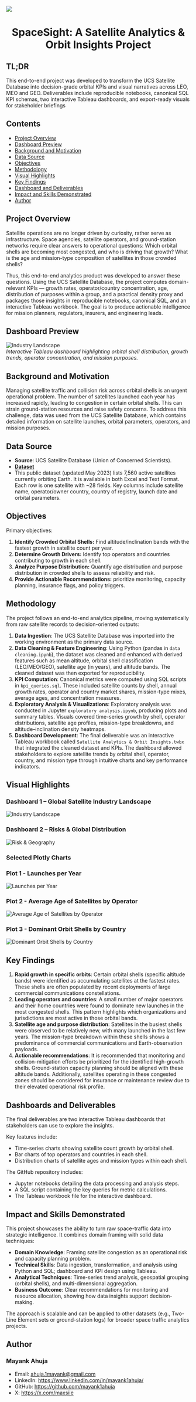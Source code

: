 ![](https://github.com/mayank1ahuja/SpaceSight/blob/0699bc36a5a56e3a9d8bc85222a7d98880b518c2/images/header.png)
<h1 align = "center"> SpaceSight: A Satellite Analytics & Orbit Insights Project</h1>

## TL;DR 
This end-to-end project was developed to transform the UCS Satellite Database into decision-grade orbital KPIs and visual narratives across LEO, MEO and GEO. Deliverables include reproducible notebooks, canonical SQL KPI schemas, two interactive Tableau dashboards, and export-ready visuals for stakeholder briefings

## Contents
- [Project Overview](#project-overview)
- [Dashboard Preview](#dashboard-preview)
- [Background and Motivation](#background-and-motivation)
- [Data Source](#data-source)
- [Objectives](#objectives)
- [Methodology](#methodology)
- [Visual Highlights](#visual-highlights)
- [Key Findings](#key-findings)
- [Dashboard and Deliverables](#dashboard-and-deliverables)
- [Impact and Skills Demonstrated](#impact-and-skills-demonstrated)
- [Author](#author)


## Project Overview 

Satellite operations are no longer driven by curiosity, rather serve as infrastructure. Space agencies, satellite operators, and ground-station networks require clear answers to operational questions: Which orbital shells are becoming most congested, and who is driving that growth? What is the age and mission-type composition of satellites in those crowded shells?

Thus, this end-to-end analytics product was developed to answer these questions. Using the UCS Satellite Database, the project computes domain-relevant KPIs — growth rates, operator/country concentration, age, distribution of purposes within a group, and a practical density proxy and packages those insights in reproducible notebooks, canonical SQL, and an interactive Tableau workbook. The goal is to produce actionable intelligence for mission planners, regulators, insurers, and engineering leads.

## Dashboard Preview
![Industry Landscape](https://github.com/mayank1ahuja/SpaceSight/blob/a461ee4701a56b89760f903d9c8b8ac51271860b/assets/tableau/dashboard%201.png)  
*Interactive Tableau dashboard highlighting orbital shell distribution, growth trends, operator concentration, and mission purposes.*  

## Background and Motivation
Managing satellite traffic and collision risk across orbital shells is an urgent operational problem. The number of satellites launched each year has increased rapidly, leading to congestion in certain orbital shells. This can strain ground-station resources and raise safety concerns. To address this challenge, data was used from the UCS Satellite Database, which contains detailed information on satellite launches, orbital parameters, operators, and mission purposes.

## Data Source
* **Source**: UCS Satellite Database (Union of Concerned Scientists).
* [**Dataset**](https://www.ucs.org/resources/satellite-database#:~:text=In,purpose%2C%20and%20other%20operational%20details)
* This public dataset (updated May 2023) lists 7,560 active satellites currently orbiting Earth. It is available in both Excel and Text Format. Each row is one satellite with ~28 fields. Key columns include satellite name, operator/owner country, country of registry, launch date and orbital parameters.

## Objectives
Primary objectives:
1. **Identify Crowded Orbital Shells:** Find altitude/inclination bands with the fastest growth in satellite count per year.
2. **Determine Growth Drivers:** Identify top operators and countries contributing to growth in each shell.
3. **Analyze Purpose Distribution:** Quantify age distribution and purpose distribution in crowded shells to assess reliability and risk.
4. **Provide Actionable Recommendations:** prioritize monitoring, capacity planning, insurance flags, and policy triggers.

## Methodology
The project follows an end-to-end analytics pipeline, moving systematically from raw satellite records to decision-oriented outputs:
1. **Data Ingestion**: The UCS Satellite Database was imported into the working environment as the primary data source.
2. **Data Cleaning & Feature Engineering**: Using Python (pandas in ```data cleaning.ipynb```), the dataset was cleaned and enhanced with derived features such as mean altitude, orbital shell classification (LEO/MEO/GEO), satellite age (in years), and altitude bands. The cleaned dataset was then exported for reproducibility.
3. **KPI Computation**: Canonical metrics were computed using SQL scripts in ```kpi_queries.sql```. These included satellite counts by shell, annual growth rates, operator and country market shares, mission-type mixes, average ages, and concentration measures.
4. **Exploratory Analysis & Visualizations**: Exploratory analysis was conducted in Jupyter ```exploratory analysis.ipynb```, producing plots and summary tables. Visuals covered time-series growth by shell, operator distributions, satellite age profiles, mission-type breakdowns, and altitude–inclination density heatmaps.
5. **Dashboard Development**: The final deliverable was an interactive Tableau workbook called ```Satellite Analytics & Orbit Insights.twbx``` that integrated the cleaned dataset and KPIs. The dashboard allowed stakeholders to explore satellite trends by orbital shell, operator, country, and mission type through intuitive charts and key performance indicators.

## Visual Highlights

### Dashboard 1 – Global Satellite Industry Landscape
![Industry Landscape](https://github.com/mayank1ahuja/SpaceSight/blob/a461ee4701a56b89760f903d9c8b8ac51271860b/assets/tableau/dashboard%201.png)  

### Dashboard 2 – Risks & Global Distribution
![Risk & Geography](https://github.com/mayank1ahuja/SpaceSight/blob/a461ee4701a56b89760f903d9c8b8ac51271860b/assets/tableau/dashboard%202.png)  

### Selected Plotly Charts
### Plot 1 - Launches per Year
![Launches per Year](https://github.com/mayank1ahuja/SpaceSight/blob/2fa8730fed89a4740c881afff3350a8942e746db/assets/plotly/satellite%20launches%20per%20year%20by%20orbit%20shell.png)  

### Plot 2 - Average Age of Satellites by Operator
![Average Age of Satellites by Operator](https://github.com/mayank1ahuja/SpaceSight/blob/2fa8730fed89a4740c881afff3350a8942e746db/assets/plotly/average%20satellite%20age%20by%20operator.png)  

### Plot 3 - Dominant Orbit Shells by Country
![Dominant Orbit Shells by Country](https://github.com/mayank1ahuja/SpaceSight/blob/2fa8730fed89a4740c881afff3350a8942e746db/assets/plotly/dominant%20orbit%20shell%20by%20country.png)  


## Key Findings
1. **Rapid growth in specific orbits**:  Certain orbital shells (specific altitude bands) were identified as accumulating satellites at the fastest rates. These shells are often populated by recent deployments of large commercial communications constellations.
2. **Leading operators and countries**: A small number of major operators and their home countries were found to dominate new launches in the most congested shells. This pattern highlights which organizations and jurisdictions are most active in those orbital bands.
3. **Satellite age and purpose distribution**: Satellites in the busiest shells were observed to be relatively new, with many launched in the last few years. The mission-type breakdown within these shells shows a predominance of commercial communications and Earth-observation payloads.
4. **Actionable recommendations**: It is recommended that monitoring and collision-mitigation efforts be prioritized for the identified high-growth shells. Ground-station capacity planning should be aligned with these altitude bands. Additionally, satellites operating in these congested zones should be considered for insurance or maintenance review due to their elevated operational risk profile.

## Dashboards and Deliverables
The final deliverables are two interactive Tableau dashboards that stakeholders can use to explore the insights. 

Key features include:
* Time-series charts showing satellite count growth by orbital shell.
* Bar charts of top operators and countries in each shell.
* Distribution charts of satellite ages and mission types within each shell.

The GitHub repository includes:
* Jupyter notebooks detailing the data processing and analysis steps.
* A SQL script containing the key queries for metric calculations.
* The Tableau workbook file for the interactive dashboard.

## Impact and Skills Demonstrated
This project showcases the ability to turn raw space-traffic data into strategic intelligence. It combines domain framing with solid data techniques:

* **Domain Knowledge**: Framing satellite congestion as an operational risk and capacity planning problem.
* **Technical Skills**: Data ingestion, transformation, and analysis using Python and SQL; dashboard and KPI design using Tableau.
* **Analytical Techniques**: Time-series trend analysis, geospatial grouping (orbital shells), and multi-dimensional aggregation.
* **Business Outcome**: Clear recommendations for monitoring and resource allocation, showing how data insights support decision-making.

The approach is scalable and can be applied to other datasets (e.g., Two-Line Element sets or ground-station logs) for broader space traffic analytics projects.

## Author
### **Mayank Ahuja**  
- Email: ahuja.1mayank@gmail.com  
- LinkedIn: https://www.linkedin.com/in/mayank1ahuja/  
- GitHub: https://github.com/mayank1ahuja
- X: https://x.com/maxsiie

